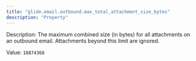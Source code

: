 ```yaml
---
title: "glide.email.outbound.max_total_attachment_size_bytes"
description: "Property"
---
```


Description: The maximum combined size (in bytes) for all attachments on an outbound email. Attachments beyond this limit are ignored.

Value: `18874368`